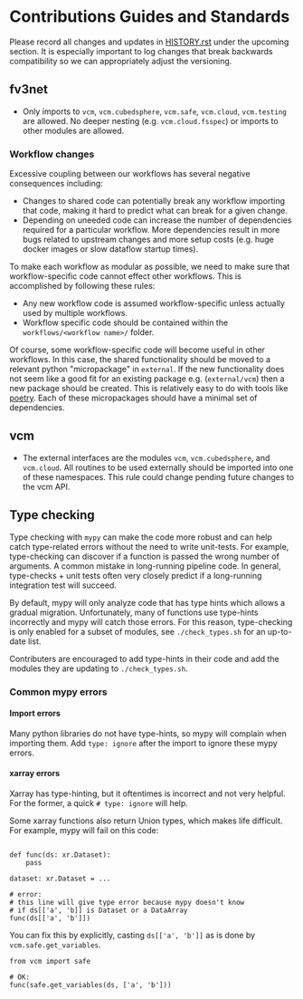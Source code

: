 # Contributions Guides and Standards

Please record all changes and updates in [HISTORY.rst](./HISTORY.rst) under the 
upcoming section.  It is especially important to log changes that break backwards 
compatibility so we can appropriately adjust the versioning.

## fv3net

- Only imports to `vcm`, `vcm.cubedsphere`, `vcm.safe`, `vcm.cloud`, `vcm.testing` are allowed. No
  deeper nesting (e.g. `vcm.cloud.fsspec`) or imports to other modules are
  allowed.

### Workflow changes

Excessive coupling between our workflows has several negative consequences including:
- Changes to shared code can potentially break any workflow importing that code, making it hard to predict what can break for a given change.
- Depending on uneeded code can increase the number of dependencies required for a particular workflow. More dependencies result in more bugs related to upstream changes and more setup costs (e.g. huge docker images or slow dataflow startup times).

To make each workflow as modular as possible, we need to make sure that workflow-specific code cannot effect other workflows. This is accomplished by following these rules:

- Any new workflow code is assumed workflow-specific unless actually used by multiple workflows.
- Workflow specific code should be contained within the  `workflows/<workflow name>/` folder.

Of course, some workflow-specific code will become useful in other workflows. In this case, the shared functionality should be moved to a relevant python "micropackage" in `external`. If the new functionality does not seem like a good fit for an existing package e.g. (`external/vcm`) then a new package should be created. This is relatively easy to do with tools like [poetry](https://github.com/python-poetry/poetry). Each of these micropackages should have a minimal set of dependencies. 

##  vcm

- The external interfaces are the modules `vcm`, `vcm.cubedsphere`, and
  `vcm.cloud`. All routines to be used externally should be imported into one
   of these namespaces. This rule could change pending future changes to the vcm API.

  
## Type checking

Type checking with `mypy` can make the code more robust and can help catch
type-related errors without the need to write unit-tests. For example,
type-checking can discover if a function is passed the wrong number of
arguments. A common mistake in long-running pipeline code. In general,
type-checks + unit tests often very closely predict if a long-running
integration test will succeed.

By default, mypy will only analyze code that has type hints which allows a
gradual migration. Unfortunately, many of functions use type-hints
incorrectly and mypy will catch those errors. For this reason, type-checking
is only enabled for a subset of modules, see `./check_types.sh` for an
up-to-date list.

Contributers are encouraged to add type-hints in their code and add the
modules they are updating to `./check_types.sh`.

### Common mypy errors

#### Import errors

Many python libraries do not have type-hints, so mypy will complain when
importing them. Add `type: ignore` after the import to ignore these mypy
errors.

#### xarray errors

Xarray has type-hinting, but it oftentimes is incorrect and not very helpful.
For the former, a quick `# type: ignore` will help.

Some xarray functions also return Union types, which makes life difficult. For
example, mypy will fail on this code: 
```

def func(ds: xr.Dataset):
    pass

dataset: xr.Dataset = ...

# error:
# this line will give type error because mypy doesn't know 
# if ds[['a', 'b]] is Dataset or a DataArray
func(ds[['a', 'b']])

```
You can fix this by explicitly, casting `ds[['a', 'b']]` as is done by
`vcm.safe.get_variables`.
```
from vcm import safe

# OK:
func(safe.get_variables(ds, ['a', 'b']))
```

